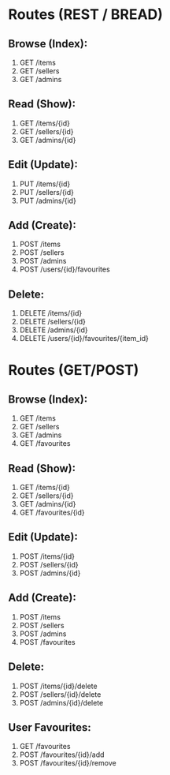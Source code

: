 # Routes (REST / BREAD)

## Browse (Index):

1. GET /items
2. GET /sellers
3. GET /admins

## Read (Show):

1. GET /items/{id}
2. GET /sellers/{id}
3. GET /admins/{id}

## Edit (Update):

1. PUT /items/{id}
2. PUT /sellers/{id}
3. PUT /admins/{id}

## Add (Create):

1. POST /items
2. POST /sellers
3. POST /admins
4. POST /users/{id}/favourites

## Delete:

1. DELETE /items/{id}
2. DELETE /sellers/{id}
3. DELETE /admins/{id}
4. DELETE /users/{id}/favourites/{item_id}

# Routes (GET/POST)

## Browse (Index):

1. GET /items
2. GET /sellers
3. GET /admins
4. GET /favourites

## Read (Show):

1. GET /items/{id}
2. GET /sellers/{id}
3. GET /admins/{id}
4. GET /favourites/{id}

## Edit (Update):

1. POST /items/{id}
2. POST /sellers/{id}
3. POST /admins/{id}

## Add (Create):

1. POST /items
2. POST /sellers
3. POST /admins
4. POST /favourites

## Delete:

1. POST /items/{id}/delete
2. POST /sellers/{id}/delete
3. POST /admins/{id}/delete

## User Favourites:

1. GET /favourites
2. POST /favourites/{id}/add
3. POST /favourites/{id}/remove
